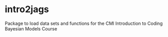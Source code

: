 # intro2jags
Package to load data sets and functions for the CMI Introduction to Coding Bayesian Models Course
